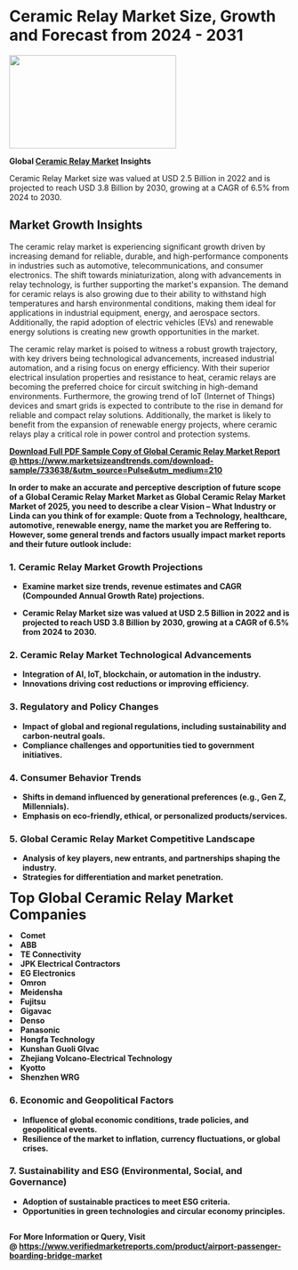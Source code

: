 <H1>Ceramic Relay Market Size, Growth and Forecast from 2024 - 2031</H1><img class="aligncenter size-medium wp-image-584254" src="https://thirdeyenews.in/wp-content/uploads/2024/09/Global-Market-Research-300x168.jpeg" alt="" width="300" height="168" /><p><strong>Global&nbsp;<a href="https://www.marketsizeandtrends.com/download-sample/733638/&amp;utm_source=Pulse&amp;utm_medium=210">Ceramic Relay Market</a> Insights</strong></p><p>Ceramic Relay Market size was valued at USD 2.5 Billion in 2022 and is projected to reach USD 3.8 Billion by 2030, growing at a CAGR of 6.5% from 2024 to 2030.</p><p><h2>Market Growth Insights</h2> <p>The ceramic relay market is experiencing significant growth driven by increasing demand for reliable, durable, and high-performance components in industries such as automotive, telecommunications, and consumer electronics. The shift towards miniaturization, along with advancements in relay technology, is further supporting the market's expansion. The demand for ceramic relays is also growing due to their ability to withstand high temperatures and harsh environmental conditions, making them ideal for applications in industrial equipment, energy, and aerospace sectors. Additionally, the rapid adoption of electric vehicles (EVs) and renewable energy solutions is creating new growth opportunities in the market.</p> <p><strong><a href="#"></a></strong></p> <p>The ceramic relay market is poised to witness a robust growth trajectory, with key drivers being technological advancements, increased industrial automation, and a rising focus on energy efficiency. With their superior electrical insulation properties and resistance to heat, ceramic relays are becoming the preferred choice for circuit switching in high-demand environments. Furthermore, the growing trend of IoT (Internet of Things) devices and smart grids is expected to contribute to the rise in demand for reliable and compact relay solutions. Additionally, the market is likely to benefit from the expansion of renewable energy projects, where ceramic relays play a critical role in power control and protection systems.</p> <p><strong><a href="#"></p><p><span class=""><strong>Download Full PDF Sample Copy of Global Ceramic Relay Market Report</strong> @ <a href="https://www.marketsizeandtrends.com/download-sample/733638/&amp;utm_source=Pulse&amp;utm_medium=210" target="_blank">https://www.marketsizeandtrends.com/download-sample/733638/&amp;utm_source=Pulse&amp;utm_medium=210</a></span></p><p>In order to make an accurate and perceptive description of future scope of a Global&nbsp;Ceramic Relay Market Market as Global&nbsp;Ceramic Relay Market Market of 2025, you need to describe a clear Vision &ndash; What Industry or Linda can you think of for example: Quote from a Technology, healthcare, automotive, renewable energy, name the market you are Reffering to. However, some general trends and factors usually impact market reports and their future outlook include:</p><h3>1.&nbsp;<strong>Ceramic Relay Market Growth Projections</strong></h3><ul><li>Examine market size trends, revenue estimates and CAGR (Compounded Annual Growth Rate) projections.</li><li><p>Ceramic Relay Market size was valued at USD 2.5 Billion in 2022 and is projected to reach USD 3.8 Billion by 2030, growing at a CAGR of 6.5% from 2024 to 2030.</p></li></ul><h3>2.&nbsp;<strong>Ceramic Relay Market Technological Advancements</strong></h3><ul><li>Integration of AI, IoT, blockchain, or automation in the industry.</li><li>Innovations driving cost reductions or improving efficiency.</li></ul><h3>3.&nbsp;<strong>Regulatory and Policy Changes</strong></h3><ul><li>Impact of global and regional regulations, including sustainability and carbon-neutral goals.</li><li>Compliance challenges and opportunities tied to government initiatives.</li></ul><h3>4.&nbsp;<strong>Consumer Behavior Trends</strong></h3><ul><li>Shifts in demand influenced by generational preferences (e.g., Gen Z, Millennials).</li><li>Emphasis on eco-friendly, ethical, or personalized products/services.</li></ul><h3>5.&nbsp;<strong>Global Ceramic Relay Market Competitive Landscape</strong></h3><ul><li>Analysis of key players, new entrants, and partnerships shaping the industry.</li><li>Strategies for differentiation and market penetration.</li></ul><p data-pm-slice="1 1 []"><span style="color: inherit; font-family: inherit; font-size: 25px;">Top Global Ceramic Relay Market Companies</span></p><div class="" data-test-id=""><p><li>Comet</li><li> ABB</li><li> TE Connectivity</li><li> JPK Electrical Contractors</li><li> EG Electronics</li><li> Omron</li><li> Meidensha</li><li> Fujitsu</li><li> Gigavac</li><li> Denso</li><li> Panasonic</li><li> Hongfa Technology</li><li> Kunshan Guoli Glvac</li><li> Zhejiang Volcano-Electrical Technology</li><li> Kyotto</li><li> Shenzhen WRG</li></p></div><h3>6.&nbsp;<strong>Economic and Geopolitical Factors</strong></h3><ul><li>Influence of global economic conditions, trade policies, and geopolitical events.</li><li>Resilience of the market to inflation, currency fluctuations, or global crises.</li></ul><h3>7.&nbsp;<strong>Sustainability and ESG (Environmental, Social, and Governance)</strong></h3><ul><li>Adoption of sustainable practices to meet ESG criteria.</li><li>Opportunities in green technologies and circular economy principles.</li></ul><h2><strong style="font-size: 14px;">For More Information or Query, Visit @&nbsp;</strong><a style="background-color: #ffffff; font-size: 14px;" href="https://www.marketsizeandtrends.com/report/ceramic-relay-market/" target="_blank">https://www.verifiedmarketreports.com/product/airport-passenger-boarding-bridge-market</a></h2>
